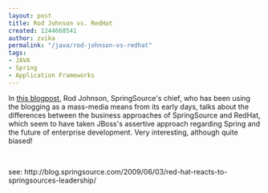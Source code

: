 ```yaml
---
layout: post
title: Rod Johnson vs. RedHat
created: 1244668541
author: zvika
permalink: "/java/rod-johnson-vs-redhat"
tags:
- JAVA
- Spring
- Application Frameworks
---
```

<p>In <a href="http://blog.springsource.com/2009/06/03/red-hat-reacts-to-springsources-leadership/">this blogpost</a>, Rod Johnson, SpringSource's chief, who has been using the blogging as a mass-media means from its early days, talks about the differences between the business approaches of SpringSource and RedHat, which seem to have taken JBoss's assertive approach regarding Spring and the future of enterprise development. Very interesting, although quite biased!</p>
<p>&nbsp;</p>
<p>see: http://blog.springsource.com/2009/06/03/red-hat-reacts-to-springsources-leadership/</p>
